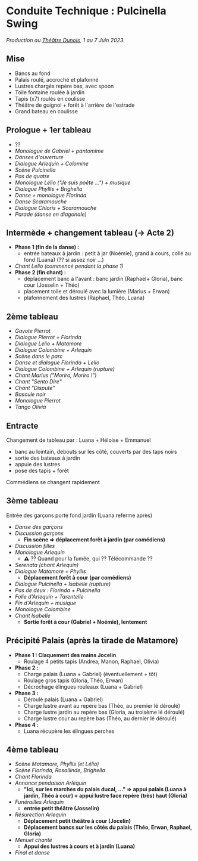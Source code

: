 # Conduite Technique : Pulcinella Swing

_Production au [Théâtre Dunois](https://www.theatredunois.org/), 1 au 7 Juin 2023._ 

## Mise

- Bancs au fond
- Palais roulé, accroché et plafonné
- Lustres chargés repère bas, avec spoon
- Toile fontaine roulée à jardin
- Tapis (x7) roulés en coulisse
- Théâtre de guignol + forêt à l'arrière de l'estrade
- Grand bateau en coulisse

## Prologue + 1er tableau

- ??
- _Monologue de Gabriel + pantomime_
- _Danses d'ouverture_
- _Dialogue Arlequin + Colomine_
- _Scène Pulcinella_
- _Pas de quatre_
- _Monologue Lélio ("Je suis poête ...") + musique_
- _Dialogue Phyllis + Brighella_
- _Danse + monologue Florinda_
- _Danse Scaramouche_
- _Dialogue Chloris + Scaramouche_
- _Parade (danse en diagonale)_

## Intermède + changement tableau (-> Acte 2)

- **Phase 1 (fin de la danse) :**
    - entrée bateaux à jardin : petit à jar (Noémie), grand à cours, collé au fond (Luana) (?? si assez noir ...)    
- _Chant Lelio (commencé pendant la phase 1)_
- **Phase 2 (fin chant) :**
    - déplacement banc à l'avant : banc jardin (Raphael+ Gloria), banc cour (Josselin + Théo)
    - placement toile et déroulé avec la lumière (Marius + Erwan)
    - plafonnement des lustres (Raphael, Théo, Luana)

## 2ème tableau

- _Gavote Pierrot_
- _Dialogue Pierrot + Florinda_
- _Dialogue Lelio + Matamore_
- _Dialogue Colombine + Arlequin_
- _Scène dans le parc_
- _Danse et dialogue Florinda + Lelio_
- _Dialogue Colombine + Arlequin (rupture)_
- _Chant Marius ("Moriro, Moriro !")_
- _Chant "Sento Dire"_
- _Chant "Dispute"_
- _Bascule noir_
- _Monologue Pierrot_
- _Tango Olivia_

## Entracte 

Changement de tableau par : Luana + Héloise + Emmanuel

- banc au lointain, debouts sur les côté, couverts par des taps noirs
- sortie des bateaux à jardin
- appuie des lustres
- pose des tapis + forêt 

Commédiens se changent rapidement

## 3ème tableau

Entrée des garçons porte fond jardin (Luana referme après)

- _Danse des garçons_
- _Discussion garçons_
    - **Fin scène => déplacement forêt à jardin (par comédiens)**
- _Discussion filles_
- _Monologue Arlequin_
    - :warning: ?? Quand pour la fumée, qui ?? Télécommande ??
- _Serenata (chant Arlequin)_
- _Dialogue Matamore + Phyllis_
  - **Déplacement forêt à cour (par comédiens)**
- _Dialogue Pulcinella + Isabelle (rupture)_
- _Pas de deux : Florinda + Pulcinella_
- _Folie d'Arlequin + Tarentelle_
- _Fin d'Arlequin + musique_
- _Monologue Colombine_
- _Chant Isabelle_
  - **Sortie forêt à cour (Gabriel + Noémie), lentement**

## Précipité Palais (après la tirade de Matamore)

- **Phase 1 : Claquement des mains Jocelin**
  - Roulage 4 petits tapis (Andrea, Manon, Raphael, Olivia)
- **Phase 2 :**
  - Charge palais (Luana + Gabriel) (éventuellement + tôt)
  - Roulage gros tapis (Gloria, Théo, Erwan)
  - Décrochage élingues rouleaux (Luana + Gabriel)
- **Phase 3 :**
  - Déroulé palais (Luana + Gabriel)
  - Charge lustre avant au repère bas (Théo, au premier lé déroulé)
  - Charge lustre jardin au repère bas (Gloria, au troisème lé déroulé)
  - Charge lustre cour au repère bas (Théo, au dernier lé déroulé)
- **Phase 4 :**
  - Luana récupère les élingues perches

## 4ème tableau

- _Scène Matamore, Phyllis (et Lélio)_
- _Scène Florinda, Rosallinde, Brighella_
- _Chant Florinda_
- _Annonce pendaison Arlequin_
  - **"Ici, sur les marches du palais ducal, ..." => appui palais (Luana à jardin, Théo à cour) + appui lustre face repère (très) haut (Gloria)**
- _Funérailles Arlequin_
  - **entrée petit théâtre (Josselin)**
- _Résurection Arlequin_
  - **Déplacement petit théâtre à cour (Jocelin)**
  - **Déplacement bancs sur les côtés du palais (Théo, Erwan, Raphael, Gloria)**
- _Menuet chanté_
    - **Appui des lustres à cours et à jardin (Luana)**
- _Final et danse_ 
